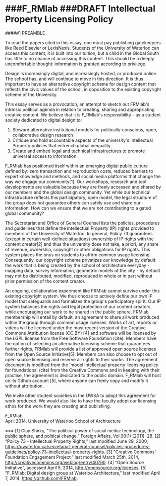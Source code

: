###F_RMlab
###DRAFT Intellectual Property Licensing Policy
===
#####1 PREAMBLE

To read the papers cited in this essay, one must pay publishing gatekeepers like Reed Elsevier or LexisNexis. Students of the University of Waterloo can access this content, it is built into our tuition, but a child in the Global South has little to no chance of accessing this content. This should be a deeply uncomfortable thought: information is granted according to privilege.

Design is increasingly digital, and increasingly hosted, or produced online. The school has, and will continue to move in this direction. It is thus important to have an alternative copyright scheme for design content that reflects the civic values of the school, in opposition to the existing copyright scheme of the University. 

This essay serves as a provocation, an attempt to sketch out FRMlab's intrinsic political agenda in relation to creating, sharing and appropriating creative content. We believe that it is F_RMlab's responsibility - as a student society dedicated to digital design to:

1.	Steward alternative institutional models for politically-conscious, open, collaborative design research
2.	Critique and hold accountable aspects of the university's Intellectual Property policies that entrench global inequality
3.	Create and embed legal and technical infrastructures to promote universal access to information.

F_RMlab has positioned itself within an emerging digital public culture defined by: zero transaction and reproduction costs, reduced barriers to expert knowledge and methods, and social media platforms that change the way we engage our community[1]. Our workshops, research and tool developments are valuable because they are freely accessed and shared by our members and the global design community. Yet while our technical infrastructure reflects this participatory, open model, the legal structure of the group does not guarantee others can safely use and share our information. How can we ensure that we are not contributing to a gated global community? 

The Secretariat and Office of General Counsel lists the policies, procedures and guidelines that define the Intellectual Property (IP) rights provided to members of the University of Waterloo. In general, Policy 73 guarantees (except in certain well-defined situations) ownership of IP rights with the content creator[2] and thus the university dose not take, a priori, any share of revenue, ownership, copyright or other obligations for IP rights. This system places the onus on students to affirm common usage licensing. Consequently, our copyright scheme privatizes our knowledge by default:  the work that is being created by the school of architecture everyday - mapping data, survey information,  geometric models of the city - by default may not be distributed, modified, reproduced in whole or in part without prior permission of the content creator.

An ongoing, collaborative experiment like FRMlab cannot survive under this existing copyright system. We thus choose to actively define our own IP model that safeguards and formalizes the group's participatory spirit. Our IP system balances the rights and legal protection of our content creators, while encouraging our work to be shared in the public sphere. FRMlab membership will entail by default, an agreement to share all work produced within the group through common usage licenses. Works of art, reports or videos will be licensed under the most recent version of the Creative Commons Attribution license (CC BY) [4] and software will be licensed by the LGPL license from the Free Software Foundation (cite). Members have the option of selecting an alternative licensing scheme that guarantees further rights, FRMlab will provide a list of approved open source licenses from the Open Source Initiative[5]. Members can also choose to opt out of open source licensing and reserve all rights to their works. The agreement document is modified from the 'model intellectual property licensing policy for foundations' (cite) from the Creative Commons and in keeping with their practise, the agreement is dedicated to the public domain. F_RMlab will host on its Github account [5], where anyone can freely copy and modify it without attribution. 

We invite other student societies in the UWSA to adopt this agreement for work produced. We would also like to have the faculty adopt our licensing ethos for the work they are creating and publishing. 

F_RMlab<br>
April 2014, University of Waterloo School of Architecture

===
[1] Clay Shirky, "The political power of social media: technology, the public sphere, and political change." Foreign Affairs, Vol.90(1) (2011): 28. 
[2] “Policy 73 - Intellectual Property Rights,” last modified June 29, 2000, https://uwaterloo.ca/secretariat-general-counsel/policies-procedures-guidelines/policy-73-intellectual-property-rights.
[3] "Creative Commons' Foundation Engagement Project," last modified March 25th, 2014, http://creativecommons.org/weblog/entry/40760.
[4] "Open Source Imitative", accessed April 5, 2014, http://opensource.org/licenses.
[5] "F_RMlab: Digital design group at Waterloo Architecture," last modified April 7, 2014, https://github.com/FRMlab.

